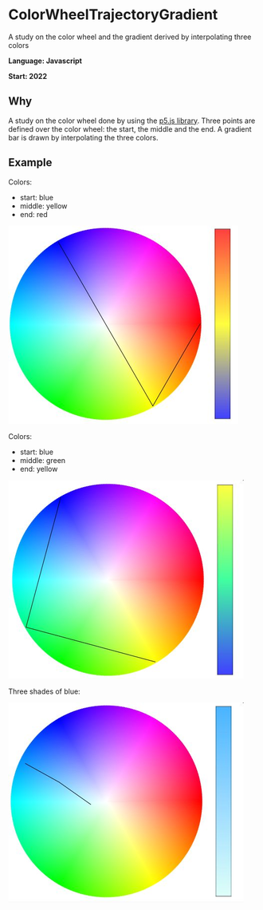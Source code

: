 # ColorWheelTrajectoryGradient
A study on the color wheel and the gradient derived by interpolating three colors

**Language: Javascript**

**Start: 2022**

## Why
A study on the color wheel done by using the [p5.js library](https://p5js.org/). Three points are defined over the color wheel: the start, the middle and the end. A gradient bar is drawn by interpolating the three colors.

## Example

Colors:
- start: blue
- middle: yellow
- end: red

![Example](/images/example1.jpg)

Colors:
- start: blue
- middle: green
- end: yellow

![Example](/images/example2.jpg)

Three shades of blue:

![Example](/images/example3.jpg)
